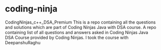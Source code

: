 # coding-ninja
CodingNinjas_c++_DSA_Premium This is a repo containing all the questions and solutions which are part of Coding Ninjas Java with DSA course. A repo containing list of all questions and answers asked in Coding Ninjas Java DSA Course provided by Coding Ninjas. I took the course 
with DeepanshuRaghu


